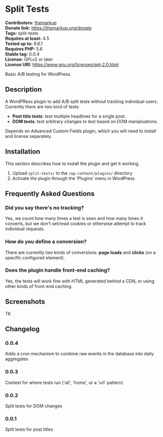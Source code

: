 # Split Tests #
**Contributors:** [themarkup](https://profiles.wordpress.org/themarkup/)  
**Donate link:** https://themarkup.org/donate  
**Tags:** split-tests  
**Requires at least:** 4.5  
**Tested up to:** 6.6.1  
**Requires PHP:** 5.6  
**Stable tag:** 0.0.4  
**License:** GPLv2 or later  
**License URI:** https://www.gnu.org/licenses/gpl-2.0.html  

Basic A/B testing for WordPress.

## Description ##

A WordPRess plugin to add A/B split tests without tracking individual users. Currently there are two kind of tests:

* **Post title tests**: test multiple headlines for a single post.
* **DOM tests**: test arbitrary changes to text based on DOM manipluations.

Depends on Advanced Custom Fields plugin, which you will need to install and license separately.

## Installation ##

This section describes how to install the plugin and get it working.

1. Upload `split-tests/` to the `/wp-content/plugins/` directory
1. Activate the plugin through the 'Plugins' menu in WordPress

## Frequently Asked Questions ##

### Did you say there's no tracking? ###

Yes, we count how many times a test is seen and how many times it converts, but we don't set/read cookies or otherwise attempt to track individual requests.

### How do you define a conversion? ###

There are currently two kinds of conversions: **page loads** and **clicks** (on a specific configured element).

### Does the plugin handle front-end caching? ###

Yes, the tests will work fine with HTML generated behind a CDN, or using other kinds of front-end caching.

## Screenshots ##

TK

## Changelog ##

### 0.0.4 ###
Adds a cron mechanism to combine raw events in the database into daily aggregates

### 0.0.3 ###
Context for where tests run ('all', 'home', or a 'url' pattern)

### 0.0.2 ###
Split tests for DOM changes

### 0.0.1 ###
Split tests for post titles